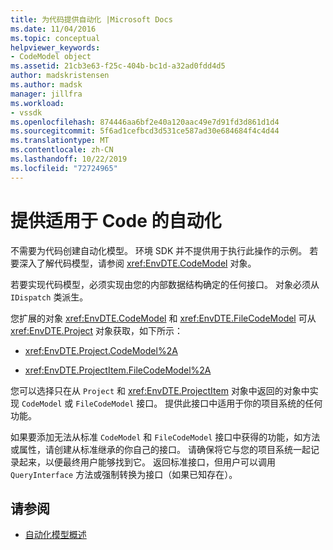 ```yaml
---
title: 为代码提供自动化 |Microsoft Docs
ms.date: 11/04/2016
ms.topic: conceptual
helpviewer_keywords:
- CodeModel object
ms.assetid: 21cb3e63-f25c-404b-bc1d-a32ad0fdd4d5
author: madskristensen
ms.author: madsk
manager: jillfra
ms.workload:
- vssdk
ms.openlocfilehash: 874446aa6bf2e40a120aac49e7d91fd3d861d1d4
ms.sourcegitcommit: 5f6ad1cefbcd3d531ce587ad30e684684f4c4d44
ms.translationtype: MT
ms.contentlocale: zh-CN
ms.lasthandoff: 10/22/2019
ms.locfileid: "72724965"
---
```

# <a name="providing-automation-for-code"></a>提供适用于 Code 的自动化
不需要为代码创建自动化模型。 环境 SDK 并不提供用于执行此操作的示例。 若要深入了解代码模型，请参阅 <xref:EnvDTE.CodeModel> 对象。

 若要实现代码模型，必须实现由您的内部数据结构确定的任何接口。 对象必须从 `IDispatch` 类派生。

 您扩展的对象 <xref:EnvDTE.CodeModel> 和 <xref:EnvDTE.FileCodeModel> 可从 <xref:EnvDTE.Project> 对象获取，如下所示：

- <xref:EnvDTE.Project.CodeModel%2A>

- <xref:EnvDTE.ProjectItem.FileCodeModel%2A>

 您可以选择只在从 `Project` 和 <xref:EnvDTE.ProjectItem> 对象中返回的对象中实现 `CodeModel` 或 `FileCodeModel` 接口。 提供此接口中适用于你的项目系统的任何功能。

 如果要添加无法从标准 `CodeModel` 和 `FileCodeModel` 接口中获得的功能，如方法或属性，请创建从标准继承的你自己的接口。 请确保将它与您的项目系统一起记录起来，以便最终用户能够找到它。 返回标准接口，但用户可以调用 `QueryInterface` 方法或强制转换为接口（如果已知存在）。

## <a name="see-also"></a>请参阅
- [自动化模型概述](../../extensibility/internals/automation-model-overview.md)